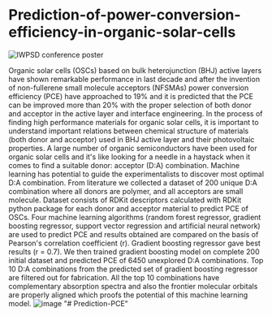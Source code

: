# Prediction-of-power-conversion-efficiency-in-organic-solar-cells

![IWPSD conference poster](https://user-images.githubusercontent.com/70006534/168443401-d801858d-c0be-49bb-8a14-ae714ee777d4.png)

Organic solar cells (OSCs) based on bulk heterojunction (BHJ) active layers have shown remarkable performance in last decade and after the invention of non-fullerene small molecule acceptors (NFSMAs) power conversion efficiency (PCE) have approached to 19% and it is predicted that the PCE can be improved more than 20% with the proper selection of both donor and acceptor in the active layer and interface engineering. In the process of finding high performance materials for organic solar cells, it is important to understand important relations between chemical structure of materials (both donor and acceptor) used in BHJ active layer and their photovoltaic properties. A large number of organic semiconductors have been used for organic solar cells and it's like looking for a needle in a haystack when it comes to find a suitable donor: acceptor (D:A) combination. Machine learning has potential to guide the experimentalists to discover most optimal D:A combination. From literature we collected a dataset of 200 unique D:A combination where all donors are polymer, and all acceptors are small molecule. Dataset consists of RDKit descriptors calculated with RDKit python package for each donor and acceptor material to predict PCE of OSCs. Four machine learning algorithms (random forest regressor, gradient boosting regressor, support vector regression and artificial neural network) are used to predict PCE and results obtained are compared on the basis of Pearson's correlation coefficient (r). Gradient boosting regressor gave best results (r = 0.7). We then trained gradient boosting model on complete 200 initial dataset and predicted PCE of 6450 unexplored D:A combinations. Top 10 D:A combinations from the predicted set of gradient boosting regressor are filtered out for fabrication. All the top 10 combinations have complementary absorption spectra and also the frontier molecular orbitals are properly aligned which proofs the potential of this machine learning model.
![image](https://user-images.githubusercontent.com/70006534/168443416-838888a2-a643-44ff-9ff8-969ccdbfa5cd.png)
"# Prediction-PCE" 
